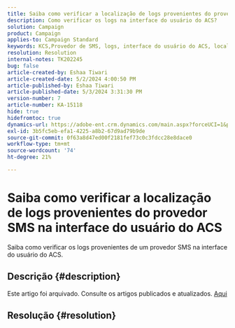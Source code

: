 ```yaml
---
title: Saiba como verificar a localização de logs provenientes do provedor SMS na interface do usuário do ACS
description: Como verificar os logs na interface do usuário do ACS?
solution: Campaign
product: Campaign
applies-to: Campaign Standard
keywords: KCS,Provedor de SMS, logs, interface do usuário do ACS, localização
resolution: Resolution
internal-notes: TK202245
bug: false
article-created-by: Eshaa Tiwari
article-created-date: 5/2/2024 4:00:50 PM
article-published-by: Eshaa Tiwari
article-published-date: 5/3/2024 3:31:30 PM
version-number: 7
article-number: KA-15118
hide: true
hidefromtoc: true
dynamics-url: https://adobe-ent.crm.dynamics.com/main.aspx?forceUCI=1&pagetype=entityrecord&etn=knowledgearticle&id=10258f22-9d08-ef11-9f8a-6045bd006793
exl-id: 3b5fc5eb-efa1-4225-a8b2-67d9ad79b9de
source-git-commit: 0f63a8d47ed00f2181fef73c0c3fdcc28e8dace0
workflow-type: tm+mt
source-wordcount: '74'
ht-degree: 21%

---
```


# Saiba como verificar a localização de logs provenientes do provedor SMS na interface do usuário do ACS


Saiba como verificar os logs provenientes de um provedor SMS na interface do usuário do ACS.

## Descrição {#description}

Este artigo foi arquivado. Consulte os artigos publicados e atualizados. [Aqui](https://experienceleague.adobe.com/search.html?lang=pt-BR#sort=relevancy)

## Resolução {#resolution}
